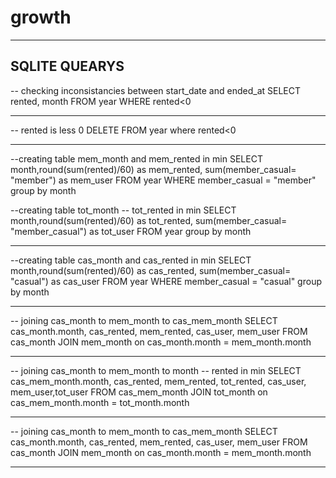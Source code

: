 # growth
----
SQLITE QUEARYS
----
-- checking inconsistancies between start_date and ended_at
SELECT 
  rented, month
FROM 
  year
WHERE rented<0

-----
-- rented is less 0
DELETE
FROM
year
where rented<0 

------

--creating table mem_month and mem_rented in min
SELECT
month,round(sum(rented)/60) as mem_rented, sum(member_casual= "member") as mem_user
FROM
year
WHERE member_casual = "member"
group by month

--creating table tot_month
-- tot_rented in min
SELECT
month,round(sum(rented)/60) as tot_rented, sum(member_casual= "member_casual") as tot_user
FROM
year
group by month

-----
--creating table cas_month and cas_rented in min
SELECT
month,round(sum(rented)/60) as cas_rented, sum(member_casual= "casual") as cas_user
FROM
year
WHERE member_casual = "casual"
group by month

---------

-- joining cas_month to mem_month to cas_mem_month
SELECT cas_month.month, cas_rented, mem_rented, cas_user, mem_user
FROM
cas_month JOIN mem_month on cas_month.month = mem_month.month

-----

-- joining cas_month to mem_month to month
-- rented in min
SELECT cas_mem_month.month, cas_rented, mem_rented, tot_rented, cas_user, mem_user,tot_user
FROM
cas_mem_month JOIN tot_month on cas_mem_month.month = tot_month.month

-------

-- joining cas_month to mem_month to cas_mem_month
SELECT cas_month.month, cas_rented, mem_rented, cas_user, mem_user
FROM
cas_month JOIN mem_month on cas_month.month = mem_month.month

------



